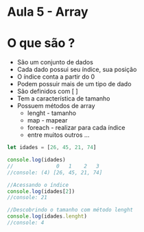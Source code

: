 # Aula 5 - Array

# O que são ?

- São um conjunto de dados
- Cada dado possui seu índice, sua posição
- O índice conta a partir do 0
- Podem possuir mais de um tipo de dado
- São definidos com [ ]
- Tem a característica de tamanho
- Possuem métodos de array
    - lenght -  tamanho
    - map - mapear
    - foreach - realizar para cada índice
    - entre muitos outros …

```jsx
let idades = [26, 45, 21, 74]

console.log(idades)
//              0   1    2   3
//console: (4) [26, 45, 21, 74]

//Acessando o índice
console.log(idades[2])
//console: 21

//Descobrindo o tamanho com método lenght
console.log(idades.lenght)
//console: 4

```